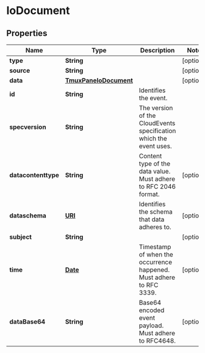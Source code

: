 

# IoDocument

## Properties

Name | Type | Description | Notes
------------ | ------------- | ------------- | -------------
**type** | **String** |  |  [optional]
**source** | **String** |  |  [optional]
**data** | [**TmuxPaneIoDocument**](TmuxPaneIoDocument.md) |  |  [optional]
**id** | **String** | Identifies the event. | 
**specversion** | **String** | The version of the CloudEvents specification which the event uses. | 
**datacontenttype** | **String** | Content type of the data value. Must adhere to RFC 2046 format. |  [optional]
**dataschema** | [**URI**](URI.md) | Identifies the schema that data adheres to. |  [optional]
**subject** | **String** |  |  [optional]
**time** | [**Date**](Date.md) | Timestamp of when the occurrence happened. Must adhere to RFC 3339. |  [optional]
**dataBase64** | **String** | Base64 encoded event payload. Must adhere to RFC4648. |  [optional]




